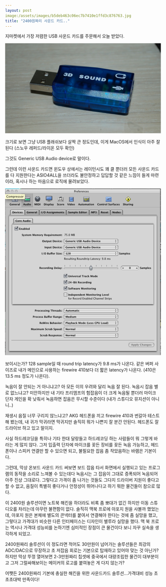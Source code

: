 ```yaml
---
layout: post
image:/assets/images/b5deb463c06ec7b7410e1ffd3c876763.jpg
title: "2400원짜리 사운드 카드.."
---
```


지마켓에서 가장 저렴한 USB 사운드 카드를 주문해서 오늘 받았다.

![image](/assets/images/b5deb463c06ec7b7410e1ffd3c876763.jpg)
 
크기로 보면 그냥 USB 플래쉬보다 살짝 큰 정도인데, 이게 MacOS에서 인식이 아주 잘 된다 (스노우 레퍼드/라이온 모두 확인)

그것도 Generic USB Audio device로 말이다.

그런데 이런 사운드 카드면 윈도우 상에서는 레이턴시도 꽤 클 뿐더러 모든 사운드 카드를 다 지원한다는 ASIO4ALL을 쓰더라도 불안정하고 답답할 것 같은 느낌이 들게 마련이라, 혹시나 하는 마음으로 로직에 물려보았다.

![image](/assets/images/9d7e38ad447e47e01b29d5b3a612b5ae.png)
 
보이시는가? 128 sample일 때 round trip latency가 9.8 ms가 나온다. 같은 버퍼 사이즈로 내가 메인으로 사용하는 firewire 410보다 더 짧은 latency가 나온다. (410은 13.5 ms 정도가 나온다).

녹음이 잘 안되는 거 아니냐고? 아 모든 이의 우려와 달리 녹음 잘 된다. 녹음시 잡음 별로 없느냐고? 미안하지만 내 기타 프리앰프의 험잡음이 더 크게 녹음될 뿐더러 마이크 단자 게인을 확 낮춰서 녹음하면 잡음은 무시할 수준이다 (내가 스튜디오 뮤지션이 아니니..)

재생시 음질 너무 구리지 않느냐고? AKG 헤드폰을 끼고 firewire 410과 번갈아 테스트 해 봤는데, 내 귀가 막귀라면 막귀지만 솔직히 뭐가 나쁜지 잘 분간 안된다. 헤드폰도 잘 드라이브 하고 있고 말이지.

사실 하드레코딩을 특히나 기타 한대 달랑들고 하드레코딩 하는 사람들이 뭐 그렇게 바라는 게 많지 않다. 그저 입출력 단자에 마이크를 꽂든 장비를 꽂든 녹음 가능하고, 헤드폰이나 스피커 연결만 할 수 있으면 되고, 불필요한 잡음 좀 작았음하는 바램은 기본이다.

그런데, 막상 온보드 사운드 카드 써보면 보드 잡음 타서 화면에서 실행되고 있는 프로그램의 동작을 소리로 느껴볼 수 있는데다 녹음시는 그 잡음이 그대로 증폭되어 녹음되어 아주 진상 그대로다. 그렇다고 가격이 좀 나가는 것들도 그다지 드라이버 지원이 좋다고 할 수 없고, 음질이 특별히 좋다거나 안정성이 뛰어나다고 하기 뭐한 물건들이 참으로 많다.

이 2400원 솔루션이면 노트북 해킨을 하더라도 비록 좀 뽀대가 없긴 하지만 이동 스튜디오를 차리는데 아무런 불편함이 없다. 솔직히 맥북 프로에 아포지 원을 사볼까 했었는데, 아포지 원은 본체에 별도의 콘넥터를 붙여서 연결해야 한다는 것에 좀 실망을 했고, 그렇다고 가격대가 비슷한 다른 인터페이스는 디자인이 별루라 실망을 했다. 맥 북 프로는 역시나 가격대 성능비를 논하기엔 심미적인 장점이 큰 물건이다 보니 자꾸 실속을 생각하게 되었고.

 2400원짜리 솔루션이 이 정도라면 적어도 30만원이 넘어가는 솔루션들은 최강의 ADC/DAC으로 무장하고 초 저잡음 회로는 기본으로 탑재하고 있어야 맞는 것 아닌가? 하지만 막상 뚜껑 열어보면 2-3만원짜리 칩셋에 중국에서 대량조립한 물건이 대부분이고 그저 그럴싸해보이는 메이커의 로고를 붙여놓은 게 다지 않는가?

어쨋든 2400원짜리 기본에 충실한 해킨을 위한 사운드카드 솔루션...가격대비 성능 초초초대박 만족이다!
 

